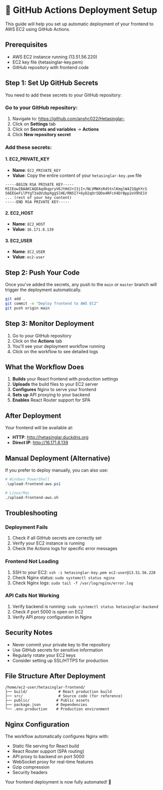 # 🚀 GitHub Actions Deployment Setup

This guide will help you set up automatic deployment of your frontend to AWS EC2 using GitHub Actions.

## Prerequisites

- AWS EC2 instance running (13.51.56.220)
- EC2 key file (hetasinglar-key.pem)
- GitHub repository with frontend code

## Step 1: Set Up GitHub Secrets

You need to add these secrets to your GitHub repository:

### Go to your GitHub repository:
1. Navigate to: https://github.com/anshc022/Hetasinglar-
2. Click on **Settings** tab
3. Click on **Secrets and variables** → **Actions**
4. Click **New repository secret**

### Add these secrets:

#### 1. EC2_PRIVATE_KEY
- **Name**: `EC2_PRIVATE_KEY`
- **Value**: Copy the entire content of your `hetasinglar-key.pem` file
```
-----BEGIN RSA PRIVATE KEY-----
MIIEowIBAAKCAQEAqdkqpryV6JtHdJ+I3jI+/NLVMWXsR45tnlKmglW4Z1QghYcS
S6EEGeFilPYgT3aQVzbpXggSlHE/RN5I7+6yD2qOrSDDo4RFcX4DrBpp2oV9hE1V
... (rest of your key content)
-----END RSA PRIVATE KEY-----
```

#### 2. EC2_HOST
- **Name**: `EC2_HOST`
- **Value**: `16.171.8.139`

#### 3. EC2_USER
- **Name**: `EC2_USER`
- **Value**: `ec2-user`

## Step 2: Push Your Code

Once you've added the secrets, any push to the `main` or `master` branch will trigger the deployment automatically.

```bash
git add .
git commit -m "Deploy frontend to AWS EC2"
git push origin main
```

## Step 3: Monitor Deployment

1. Go to your GitHub repository
2. Click on the **Actions** tab
3. You'll see your deployment workflow running
4. Click on the workflow to see detailed logs

## What the Workflow Does

1. **Builds** your React frontend with production settings
2. **Uploads** the build files to your EC2 server
3. **Configures** Nginx to serve your frontend
4. **Sets up** API proxying to your backend
5. **Enables** React Router support for SPA

## After Deployment

Your frontend will be available at:
- **HTTP**: http://hetasinglar.duckdns.org
- **Direct IP**: http://16.171.8.139

## Manual Deployment (Alternative)

If you prefer to deploy manually, you can also use:

```powershell
# Windows PowerShell
.\upload-frontend-aws.ps1
```

```bash
# Linux/Mac
./upload-frontend-aws.sh
```

## Troubleshooting

### Deployment Fails
1. Check if all GitHub secrets are correctly set
2. Verify your EC2 instance is running
3. Check the Actions logs for specific error messages

### Frontend Not Loading
1. SSH to your EC2: `ssh -i hetasinglar-key.pem ec2-user@13.51.56.220`
2. Check Nginx status: `sudo systemctl status nginx`
3. Check Nginx logs: `sudo tail -f /var/log/nginx/error.log`

### API Calls Not Working
1. Verify backend is running: `sudo systemctl status hetasinglar-backend`
2. Check if port 5000 is open on EC2
3. Verify API proxy configuration in Nginx

## Security Notes

- Never commit your private key to the repository
- Use GitHub secrets for sensitive information
- Regularly rotate your EC2 keys
- Consider setting up SSL/HTTPS for production

## File Structure After Deployment

```
/home/ec2-user/hetasinglar-frontend/
├── build/              # React production build
├── src/                # Source code (for reference)
├── public/            # Public assets
├── package.json       # Dependencies
└── .env.production    # Production environment
```

## Nginx Configuration

The workflow automatically configures Nginx with:
- Static file serving for React build
- React Router support (SPA routing)
- API proxy to backend on port 5000
- WebSocket proxy for real-time features
- Gzip compression
- Security headers

Your frontend deployment is now fully automated! 🎉